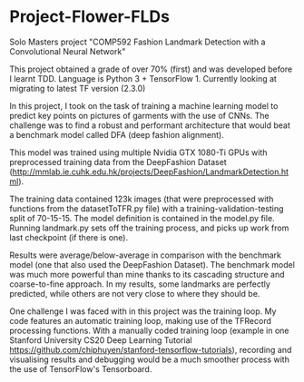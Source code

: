 # Project-Flower-FLDs
Solo Masters project "COMP592 Fashion Landmark Detection with a Convolutional Neural Network"

This project obtained a grade of over 70% (first) and was developed before I learnt TDD. Language is Python 3 + TensorFlow 1. Currently looking at migrating to latest TF version (2.3.0)

In this project, I took on the task of training a machine learning model to predict key points on pictures of garments with the use of CNNs. The challenge was to find a robust and performant architecture that would beat a benchmark model called DFA (deep fashion alignment). 

This model was trained using multiple Nvidia GTX 1080-Ti GPUs with preprocessed training data from the DeepFashion Dataset (http://mmlab.ie.cuhk.edu.hk/projects/DeepFashion/LandmarkDetection.html).

The training data contained 123k images (that were preprocessed with functions from the datasetToTFR.py file) with a training-validation-testing split of 70-15-15.
The model definition is contained in the model.py file. 
Running landmark.py sets off the training process, and picks up work from last checkpoint (if there is one).

Results were average/below-average in comparison with the benchmark model (one that also used the DeepFashion Dataset). The benchmark model was much more powerful than mine thanks to its cascading structure and coarse-to-fine approach. In my results, some landmarks are perfectly predicted, while others are not very close to where they should be.

One challenge I was faced with in this project was the training loop. My code features an automatic training loop, making use of the TFRecord processing functions. With a manually coded training loop (example in one Stanford University CS20 Deep Learning Tutorial https://github.com/chiphuyen/stanford-tensorflow-tutorials), recording and visualising results and debugging would be a much smoother process with the use of TensorFlow's Tensorboard.
